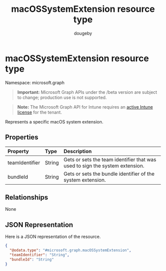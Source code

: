 ﻿---
title: "macOSSystemExtension resource type"
description: "Represents a specific macOS system extension."
author: "dougeby"
localization_priority: Normal
ms.prod: "intune"
doc_type: resourcePageType
---

# macOSSystemExtension resource type

Namespace: microsoft.graph

> **Important:** Microsoft Graph APIs under the /beta version are subject to change; production use is not supported.

> **Note:** The Microsoft Graph API for Intune requires an [active Intune license](https://go.microsoft.com/fwlink/?linkid=839381) for the tenant.

Represents a specific macOS system extension.

## Properties

| Property       | Type   | Description                                                                  |
| :------------- | :----- | :--------------------------------------------------------------------------- |
| teamIdentifier | String | Gets or sets the team identifier that was used to sign the system extension. |
| bundleId       | String | Gets or sets the bundle identifier of the system extension.                  |

## Relationships

None

## JSON Representation

Here is a JSON representation of the resource.

<!-- {
  "blockType": "resource",
  "@odata.type": "microsoft.graph.macOSSystemExtension"
}
-->

```json
{
  "@odata.type": "#microsoft.graph.macOSSystemExtension",
  "teamIdentifier": "String",
  "bundleId": "String"
}
```
